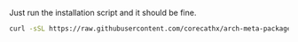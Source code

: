 Just run the installation script and it should be fine.
```sh
curl -sSL https://raw.githubusercontent.com/corecathx/arch-meta-packages/main/install.sh | bash
```
